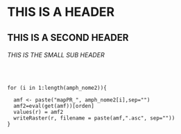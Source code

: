 # THIS IS A HEADER
## THIS IS A SECOND HEADER
###### THIS IS THE SMALL SUB HEADER

```


for (i in 1:length(amph_nome2)){
  
  amf <- paste("mapPR_", amph_nome2[i],sep="")
  amf2=eval(get(amf))[orden]
  values(r) = amf2
  writeRaster(r, filename = paste(amf,".asc", sep=""))
}

```
